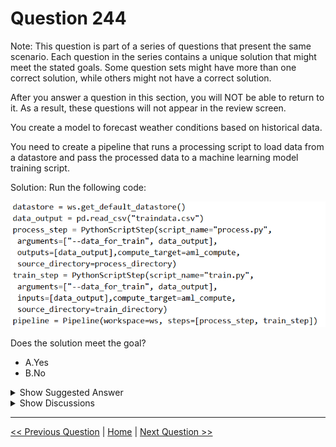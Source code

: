 # Question 244

Note: This question is part of a series of questions that present the same scenario. Each question in the series contains a unique solution that might meet the stated goals. Some question sets might have more than one correct solution, while others might not have a correct solution.

After you answer a question in this section, you will NOT be able to return to it. As a result, these questions will not appear in the review screen.

You create a model to forecast weather conditions based on historical data.

You need to create a pipeline that runs a processing script to load data from a datastore and pass the processed data to a machine learning model training script.

Solution: Run the following code:

![Question Image](images/q244_q_0025200001.png)

Does the solution meet the goal?

* A.Yes
* B.No

<details>
  <summary>Show Suggested Answer</summary>

  <strong>B</strong><br>
<p>The two steps are present: process_step and train_step</p>
<p>The training data input is not setup correctly.</p>
<p>Note:</p>
<p>Data used in pipeline can be produced by one step and consumed in another step by providing a PipelineData object as an output of one step and an input of one or more subsequent steps.</p>
<p>PipelineData objects are also used when constructing Pipelines to describe step dependencies. To specify that a step requires the output of another step as input, use a PipelineData object in the constructor of both steps.</p>
<p>For example, the pipeline train step depends on the process_step_output output of the pipeline process step: from azureml.pipeline.core import Pipeline, PipelineData from azureml.pipeline.steps import PythonScriptStep datastore = ws.get_default_datastore() process_step_output = PipelineData(&quot;processed_data&quot;, datastore=datastore) process_step = PythonScriptStep(script_name=&quot;process.py&quot;, arguments=[&quot;--data_for_train&quot;, process_step_output], outputs=[process_step_output], compute_target=aml_compute, source_directory=process_directory) train_step = PythonScriptStep(script_name=&quot;train.py&quot;, arguments=[&quot;--data_for_train&quot;, process_step_output], inputs=[process_step_output], compute_target=aml_compute, source_directory=train_directory) pipeline = Pipeline(workspace=ws, steps=[process_step, train_step])</p>
<p>Reference:</p>
<p>https://docs.microsoft.com/en-us/python/api/azureml-pipeline-core/azureml.pipeline.core.pipelinedata?view=azure-ml-py</p>

</details>

<details>
  <summary>Show Discussions</summary>

<blockquote><p><strong>kty</strong> <code>(Sun 18 Sep 2022 20:03)</code> - <em>Upvotes: 14</em></p><p>datastore = ws.get_default_datastore()
   process_step_output = PipelineData(&quot;processed_data&quot;, datastore=datastore)
   process_step = PythonScriptStep(script_name=&quot;process.py&quot;,
                                   arguments=[&quot;--data_for_train&quot;, process_step_output],
                                   outputs=[process_step_output],
                                   compute_target=aml_compute,
                                   source_directory=process_directory)
   train_step = PythonScriptStep(script_name=&quot;train.py&quot;,
                                 arguments=[&quot;--data_for_train&quot;, process_step_output],
                                 inputs=[process_step_output],
                                 compute_target=aml_compute,
                                 source_directory=train_directory)

   pipeline = Pipeline(workspace=ws, steps=[process_step, train_step])</p></blockquote>
<blockquote><p><strong>ML_Novice</strong> <code>(Wed 17 May 2023 11:15)</code> - <em>Upvotes: 2</em></p><p>how the first preprocess step doesn&#x27;t require any input entry?
thanks for your response</p></blockquote>
<blockquote><p><strong>snegnik</strong> <code>(Fri 29 Nov 2024 15:09)</code> - <em>Upvotes: 1</em></p><p>Where is input for process_step?</p></blockquote>
<blockquote><p><strong>dev2dev</strong> <code>(Tue 27 Sep 2022 03:37)</code> - <em>Upvotes: 8</em></p><p>only line#2 should be fixed: data_output = PipelineData(&quot;processed_data&quot;, datastore=datastore)</p></blockquote>
<blockquote><p><strong>snegnik</strong> <code>(Fri 29 Nov 2024 15:20)</code> - <em>Upvotes: 1</em></p><p>I think this should be better
datastore = ws.get_default_datastore()
input_data = PipelineData(&quot;input_data&quot;, datastore=datastore)
process_step_output = PipelineData(&quot;processed_data&quot;, datastore=datastore)
model_output = PipelineData(&quot;trained_model&quot;, datastore=datastore)

process_step = PythonScriptStep(script_name=&quot;process.py&quot;,
arguments=[&quot;--data_for_train&quot;, input_data],
inputs=[input_data],
outputs=[process_step_output],
compute_target=aml_compute,
source_directory=process_directory)

train_step = PythonScriptStep(script_name=&quot;train.py&quot;,
arguments=[&quot;--processed_data&quot;, process_step_output, &quot;--output_model&quot;, model_output],
inputs=[process_step_output],
outputs=[model_output],
compute_target=aml_compute,
source_directory=train_directory)

pipeline = Pipeline(workspace=ws, steps=[process_step, train_step])</p></blockquote>
<blockquote><p><strong>skrjha20</strong> <code>(Thu 30 Mar 2023 09:20)</code> - <em>Upvotes: 2</em></p><p>Code should be as below.
datastore = ws.get_default_datastore()
   process_step_output = PipelineData(&quot;processed_data&quot;, datastore=datastore)
   process_step = PythonScriptStep(script_name=&quot;process.py&quot;,
                                   arguments=[&quot;--data_for_train&quot;, process_step_output],
                                   outputs=[process_step_output],
                                   compute_target=aml_compute,
                                   source_directory=process_directory)
   train_step = PythonScriptStep(script_name=&quot;train.py&quot;,
                                 arguments=[&quot;--data_for_train&quot;, process_step_output],
                                 inputs=[process_step_output],
                                 compute_target=aml_compute,
                                 source_directory=train_directory)

   pipeline = Pipeline(workspace=ws, steps=[process_step, train_step])

However in 2 nd line tried to use read_csv() which is wrong</p></blockquote>
<blockquote><p><strong>SnowCheetah</strong> <code>(Sun 25 Dec 2022 15:37)</code> - <em>Upvotes: 2</em></p><p>https://docs.microsoft.com/en-us/python/api/azureml-pipeline-core/azureml.pipeline.core.pipelinedata?view=azure-ml-py

This one is incorrect since process_step_output is set up incorrectly

in order to set up whole pipeline you should connect all components ( compute node, datastore) set within workspace because when code is running. The resources will generate within your Azure Machine Learning resource which mean reading data locally will not to be able to read when compute note is spawn.</p></blockquote>

</details>

---

[<< Previous Question](question_243.md) | [Home](/index.md) | [Next Question >>](question_245.md)
